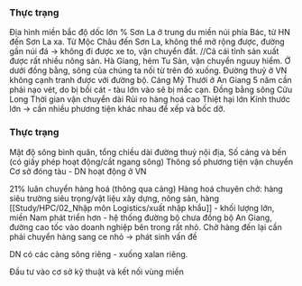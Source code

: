 ### Thực trạng
Địa hình miền bắc độ dốc lớn % Sơn La ở trung du miền núi phía Bác, từ HN đến Sơn La xa. Từ Mộc Châu đến Sơn La, không thể mở rộng được, đường gần núi đá -> không đi được xe to, vận chuyển đắt.
//Cả cái tỉnh sản xuất được rất nhiều nông sản. Hà Giang, hẻm Tu Sản, vận chuyển nguuy hiểm. Ở dưới đồng bằng, sông của chúng ta nối từ trên đó xuống.
Đường thuỷ ở VN không cạnh tranh được với đường bộ. Cảng Mỹ Thưới ở An Giang 5 năm cần phải nạo vét, do bị bồi cát - tàu lớn vào sẽ bị mắc cạn.
Đồng bằng sông Cửu Long
Thời gian vận chuyển dài
Rủi ro hàng hoá cao
Thiệt hại lớn
Kính thước lớn -> cần nhiều phương tiện khác nhau để xếp và bốc dỡ.

### Thực trạng
Mật độ sông bình quân, tổng chiều dài đường thuỷ nội địa,
Số cảng và bến (có giấy phép hoạt động/cắt ngang sông)
Thông số phương tiện vận chuyển 
Cơ sở đóng tàu - DN hoạt động ở VN

21% luân chuyển hàng hoá (thông qua cảng)
Hàng hoá chuyên chở: hàng siêu trường siêu trọng/vật liệu xây dựng, nông sản, hàng [[Study/HPC/02_Nhập môn Logistics/xuất nhập khẩu]] - khối lượng lớn, miền Nam phát triển hơn - hệ thống đường bộ chưa đồng bộ
An Giang, đường cao tốc vào doanh nghiệp bên trong rất nhỏ. Chở hàng đến lại cần phải chuyển hàng sang ce nhỏ -> phát sinh vấn đề

DN có các cảng sông riêng - xuống xalan riêng.

Đầu tư vào cơ sở kỹ thuật và kết nối vùng miền
